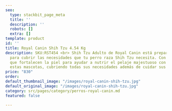 ```yaml
---
seo:
  type: stackbit_page_meta
  title: ''
  description: ''
  robots: []
  extra: []
template: product
id: ''
title: Royal Canin Shih Tzu 4.54 Kg
description: SKU:RST454 <br> Shih Tzu Adulto de Royal Canin está preparada especialmente
  para cubrir las necesidades que tu perro raza Shih Tzu necesita. Con ingredientes
  que fortalecen la piel para ayudar a nutrir el pelaje majestuoso con el que cuentan
  estas mascotas, cubriendo todas sus necesidades además de cuidar sus dientes limpiándolos.
price: "830"
order: 
default_thumbnail_image: "/images/royal-canin-shih-tzu.jpg"
default_original_image: "/images/royal-canin-shih-tzu.jpg"
category: src/pages/category/perros-royal-canin.md
featured: false

---
```


